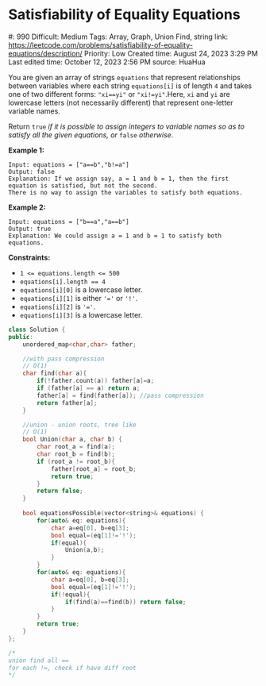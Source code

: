 # Satisfiability of Equality Equations

#: 990
Difficult: Medium
Tags: Array, Graph, Union Find, string
link: https://leetcode.com/problems/satisfiability-of-equality-equations/description/
Priority: Low
Created time: August 24, 2023 3:29 PM
Last edited time: October 12, 2023 2:56 PM
source: HuaHua

You are given an array of strings `equations` that represent relationships between variables where each string `equations[i]` is of length `4` and takes one of two different forms: `"xi==yi"` or `"xi!=yi"`.Here, `xi` and `yi` are lowercase letters (not necessarily different) that represent one-letter variable names.

Return `true` *if it is possible to assign integers to variable names so as to satisfy all the given equations, or* `false` *otherwise*.

**Example 1:**

```
Input: equations = ["a==b","b!=a"]
Output: false
Explanation: If we assign say, a = 1 and b = 1, then the first equation is satisfied, but not the second.
There is no way to assign the variables to satisfy both equations.

```

**Example 2:**

```
Input: equations = ["b==a","a==b"]
Output: true
Explanation: We could assign a = 1 and b = 1 to satisfy both equations.

```

**Constraints:**

- `1 <= equations.length <= 500`
- `equations[i].length == 4`
- `equations[i][0]` is a lowercase letter.
- `equations[i][1]` is either `'='` or `'!'`.
- `equations[i][2]` is `'='`.
- `equations[i][3]` is a lowercase letter.

```cpp
class Solution {
public:
    unordered_map<char,char> father;

    //with pass compression
    // O(1)
    char find(char a){
        if(!father.count(a)) father[a]=a;
        if (father[a] == a) return a;
        father[a] = find(father[a]); //pass compression
        return father[a];
    }

    //union - union roots, tree like
    // O(1)
    bool Union(char a, char b) {
        char root_a = find(a);
        char root_b = find(b);
        if (root_a != root_b){
            father[root_a] = root_b;
            return true;
        }
        return false;
    }
    
    bool equationsPossible(vector<string>& equations) {
        for(auto& eq: equations){
            char a=eq[0], b=eq[3];
            bool equal=(eq[1]!='!');
            if(equal){
                Union(a,b);
            }
        }
        for(auto& eq: equations){
            char a=eq[0], b=eq[3];
            bool equal=(eq[1]!='!');
            if(!equal){
                if(find(a)==find(b)) return false;
            }
        }
        return true;
    }
};

/*
union find all ==
for each !=, check if have diff root
*/
```